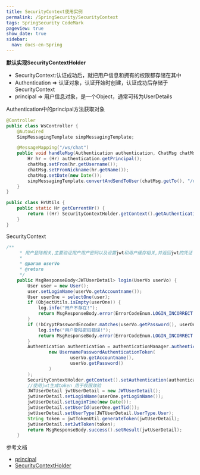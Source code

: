 ```yaml
---
title: SecurityContext使用实例
permalink: /SpringSecurity/SecurityContext
tags: SpringSecurity CodeMark
pageview: true
show_date: true
sidebar:
  nav: docs-en-Spring
---
```

**默认实现SecurityContextHolder**
- SecurityContext:认证成功后，就把用户信息和拥有的权限都存储在其中
- Authentication => 认证对象，认证开始时创建，认证成功后存储于SecurityContext
- principal => 用户信息对象，是一个Object，通常可转为UserDetails

Authentication中的principal方法获取对象
```java
@Controller
public class WsController {
    @Autowired
    SimpMessagingTemplate simpMessagingTemplate;

    @MessageMapping("/ws/chat")
    public void handleMsg(Authentication authentication, ChatMsg chatMsg) {
        Hr hr = (Hr) authentication.getPrincipal();
        chatMsg.setFrom(hr.getUsername());
        chatMsg.setFromNickname(hr.getName());
        chatMsg.setDate(new Date());
        simpMessagingTemplate.convertAndSendToUser(chatMsg.getTo(), "/queue/chat", chatMsg);
    }
}
```
```java
public class HrUtils {
    public static Hr getCurrentHr() {
        return ((Hr) SecurityContextHolder.getContext().getAuthentication().getPrincipal());
    }
}
```

SecurityContext
```java
/**
     * 用户登陆相关,主要验证用户用户密码以及设置jwt和用户缓存相关,并返回jwt的凭证
     *
     * @param userVo
     * @return
     */
    public MsgResponseBody<JWTUserDetail> login(UserVo userVo) {
        User user = new User();
        user.setLoginName(userVo.getAccountname());
        User userOne = selectOne(user);
        if (ObjectUtils.isEmpty(userOne)) {
            log.info("用户不存在!");
            return MsgResponseBody.error(ErrorCodeEnum.LOGIN_INCORRECT.getCode()).setResult(ErrorCodeEnum.LOGIN_INCORRECT.getMessage());
        }
        if (!bCryptPasswordEncoder.matches(userVo.getPassword(), userOne.getPassWord())) {
            log.info("用户登陆密码错误!");
            return MsgResponseBody.error(ErrorCodeEnum.LOGIN_INCORRECT.getCode()).setResult(ErrorCodeEnum.LOGIN_INCORRECT.getMessage());
        }
        Authentication authentication = authenticationManager.authenticate(
                new UsernamePasswordAuthenticationToken(
                        userVo.getAccountname(),
                        userVo.getPassword()
                )
        );
        SecurityContextHolder.getContext().setAuthentication(authentication);
        //使用jwt生成token 用于权限效验
        JWTUserDetail jwtUserDetail = new JWTUserDetail();
        jwtUserDetail.setLoginName(userOne.getLoginName());
        jwtUserDetail.setLoginTime(new Date());
        jwtUserDetail.setUserId(userOne.getTid());
        jwtUserDetail.setUserType(JWTUserDetail.UserType.User);
        String token = jwtTokenUtil.generateToken(jwtUserDetail);
        jwtUserDetail.setJwtToken(token);
        return MsgResponseBody.success().setResult(jwtUserDetail);
    }
```
参考文档
- [principal](https://github.com/minplemon/vhr/tree/master/vhr/vhrserver/vhr-web/src/main/java/org/javaboy/vhr/controller)
- [SecurityContextHolder](https://github.com/minplemon/sc-whorl/tree/master/sc-whorl-web/src/main/java/sc/whorl/system/commons)
